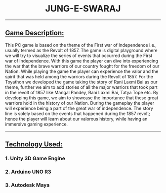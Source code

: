 #  <div align="center"> JUNG-E-SWARAJ </div>

---

## <u> Game Description: </u>
This PC game is based on the theme of the First war of Independence i.e., usually termed as the Revolt of 1857. The game is  digital playground where we will try to visualize the series of events that occurred during the First war of Independence. With this game the player can dive into experiencing the war that the brave warriors of our country fought for the freedom of our Nation. While playing the game the player can experience the valor and the spirit that was held among the warriors during the Revolt of 1857. For the Toyathon we developed the game taking the story of Rani Laxmi Bai as our theme, further we aim to add stories of all the major warriors that took part in the revolt of 1857 like Mangal Pandey, Rani Laxmi Bai, Tatya Tope etc. By developing this game, we aim to showcase the importance that these great warriors hold in the history of our Nation. During the gameplay the player will experience being a part of the great war of independence. The story line is solely based on the events that happened during the 1857 revolt; hence the player will learn about our valorous history, while having an immersive gaming experience. 

---

## <u> Technology Used: </u>
### 1. Unity 3D Game Engine
### 2. Arduino UNO R3
### 3. Autodesk Maya

